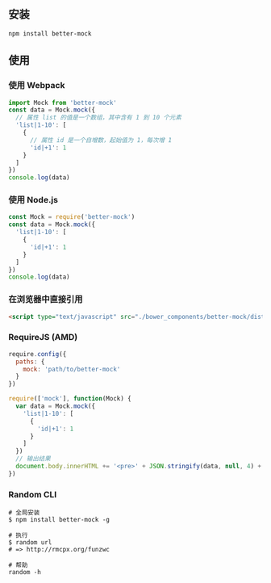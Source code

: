 ## 安装

```shell
npm install better-mock
```

## 使用

### 使用 Webpack

```js
import Mock from 'better-mock'
const data = Mock.mock({
  // 属性 list 的值是一个数组，其中含有 1 到 10 个元素
  'list|1-10': [
    {
      // 属性 id 是一个自增数，起始值为 1，每次增 1
      'id|+1': 1
    }
  ]
})
console.log(data)
```

### 使用 Node.js

```js
const Mock = require('better-mock')
const data = Mock.mock({
  'list|1-10': [
    {
      'id|+1': 1
    }
  ]
})
console.log(data)
```

### 在浏览器中直接引用

```html
<script type="text/javascript" src="./bower_components/better-mock/dist/mock.js"></script>
```

### RequireJS (AMD)

```js
require.config({
  paths: {
    mock: 'path/to/better-mock'
  }
})

require(['mock'], function(Mock) {
  var data = Mock.mock({
    'list|1-10': [
      {
        'id|+1': 1
      }
    ]
  })
  // 输出结果
  document.body.innerHTML += '<pre>' + JSON.stringify(data, null, 4) + '</pre>'
})
```

### Random CLI

```shell
# 全局安装
$ npm install better-mock -g

# 执行
$ random url
# => http://rmcpx.org/funzwc

# 帮助
random -h
```
